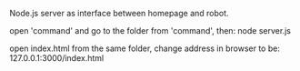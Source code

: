 Node.js server as interface between homepage and robot.


open 'command' and go to the folder from 'command', then: node server.js

open index.html from the same folder, change address in browser to be: 127.0.0.1:3000/index.html
